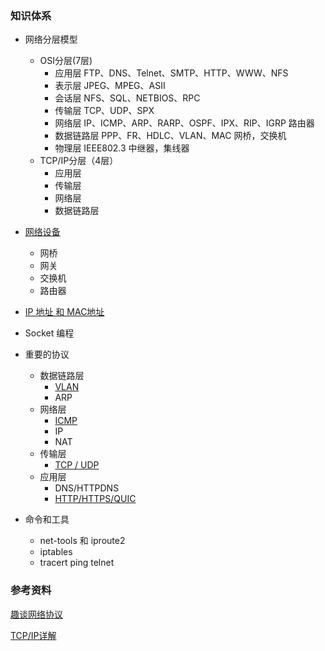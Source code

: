 ### 知识体系

- 网络分层模型
  - OSI分层(7层)
    - 应用层 FTP、DNS、Telnet、SMTP、HTTP、WWW、NFS
    - 表示层 JPEG、MPEG、ASII
    - 会话层 NFS、SQL、NETBIOS、RPC
    - 传输层 TCP、UDP、SPX
    - 网络层 IP、ICMP、ARP、RARP、OSPF、IPX、RIP、IGRP 路由器
    - 数据链路层 PPP、FR、HDLC、VLAN、MAC 网桥，交换机
    - 物理层   IEEE802.3  中继器，集线器
  - TCP/IP分层（4层）
    - 应用层
    - 传输层
    - 网络层
    - 数据链路层
- [网络设备](./device.md)
  - 网桥
  - 网关
  - 交换机
  - 路由器
- [IP 地址 和 MAC地址](./ip&mac.md)
- Socket 编程
- 重要的协议

  - 数据链路层
    - [VLAN](./vlan.md)
    - ARP
  - 网络层
    - [ICMP](./icmp)
    - IP
    - NAT
  - 传输层
    - [TCP / UDP](./tcp&udp.md)
  - 应用层
    - DNS/HTTPDNS
    - [HTTP/HTTPS/QUIC](./http.md)
- 命令和工具

  - net-tools 和 iproute2
  - iptables
  - tracert ping telnet



### 参考资料

[趣谈网络协议](https://time.geekbang.org/column/intro/85)

[TCP/IP详解](https://github.com/dolotech/ebook/blob/master/TCP-IP%E8%AF%A6%E8%A7%A3(%E5%8D%B7%E4%B8%80%E3%80%81%E4%BA%8C%E3%80%81%E4%B8%89).pdf)